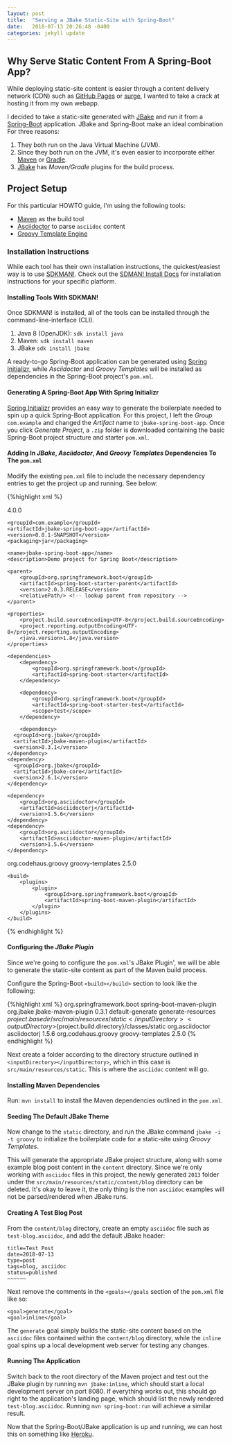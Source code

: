 ```yaml
---
layout: post
title:  "Serving a JBake Static-Site with Spring-Boot"
date:   2018-07-13 20:26:48 -0400
categories: jekyll update
---
```


## Why Serve Static Content From A Spring-Boot App?
While deploying static-site content is easier through a content delivery network (CDN) such as [GitHub Pages](https://pages.github.com/) or [surge](https://surge.sh/), I wanted to take a crack at hosting it from
my own webapp.

I decided to take a static-site generated with [JBake](https://jbake.org/) and run it from a [Spring-Boot](https://spring.io/projects/spring-boot) application. JBake and Spring-Boot make an ideal combination For
three reasons:
1.  They both run on the Java Virtual Machine (JVM).
2.  Since they both run on the JVM, it's even easier to incorporate either [Maven](https://maven.apache.org/) or [Gradle](https://gradle.org/).
3.  [JBake](https://jbake.org/docs/2.6.1/#build_tool_integration) has _Maven/Gradle_ plugins for the build process.

## Project Setup
For this particular HOWTO guide, I'm using the following tools:
* [Maven](https://maven.apache.org/) as the build tool
* [Asciidoctor](https://asciidoctor.org/) to parse ```asciidoc``` content
* [Groovy Template Engine](http://docs.groovy-lang.org/latest/html/documentation/template-engines.html)

### Installation Instructions
While each tool has their own installation instructions, the quickest/easiest way is to use [SDKMAN!](https://sdkman.io/). Check out the [SDMAN! Install Docs](https://sdkman.io/install) for installation instructions for your specific platform.

#### Installing Tools With SDKMAN!
Once SDKMAN! is installed, all of the tools can be installed through the command-line-interface (CLI).

1.  Java 8 (OpenJDK): ```sdk install java```
2.  Maven: ```sdk install maven```
3.  JBake ```sdk install jbake```

A ready-to-go Spring-Boot application can be generated using [Spring Initializr](https://start.spring.io/), while _Asciidoctor_ and _Groovy Templates_ will be installed as dependencies in the Spring-Boot project's ```pom.xml```.

#### Generating A Spring-Boot App With Spring Initializr
[Spring Initializr](https://start.spring.io/) provides an easy way to generate the boilerplate needed to spin up a quick Spring-Boot application.  For this project, I left the _Group_ ```com.example``` and changed the _Artifact_ name to ```jbake-spring-boot-app```.  Once you click _Generate Project_, a ```.zip``` folder is downloaded containing the basic Spring-Boot project structure and starter ```pom.xml```.

#### Adding In _JBake_, _Asciidoctor_, And _Groovy Templates_  Dependencies To The ```pom.xml```
Modify the existing ```pom.xml``` file to include the necessary dependency entries to get the project up and running. See below:

{%highlight xml %}
<?xml version="1.0" encoding="UTF-8"?>
<project xmlns="http://maven.apache.org/POM/4.0.0" xmlns:xsi="http://www.w3.org/2001/XMLSchema-instance"
	xsi:schemaLocation="http://maven.apache.org/POM/4.0.0 http://maven.apache.org/xsd/maven-4.0.0.xsd">
	<modelVersion>4.0.0</modelVersion>

	<groupId>com.example</groupId>
	<artifactId>jbake-spring-boot-app</artifactId>
	<version>0.0.1-SNAPSHOT</version>
	<packaging>jar</packaging>

	<name>jbake-spring-boot-app</name>
	<description>Demo project for Spring Boot</description>

	<parent>
		<groupId>org.springframework.boot</groupId>
		<artifactId>spring-boot-starter-parent</artifactId>
		<version>2.0.3.RELEASE</version>
		<relativePath/> <!-- lookup parent from repository -->
	</parent>

	<properties>
		<project.build.sourceEncoding>UTF-8</project.build.sourceEncoding>
		<project.reporting.outputEncoding>UTF-8</project.reporting.outputEncoding>
		<java.version>1.8</java.version>
	</properties>

	<dependencies>
		<dependency>
			<groupId>org.springframework.boot</groupId>
			<artifactId>spring-boot-starter</artifactId>
		</dependency>

		<dependency>
			<groupId>org.springframework.boot</groupId>
			<artifactId>spring-boot-starter-test</artifactId>
			<scope>test</scope>
		</dependency>

		<dependency>
      <groupId>org.jbake</groupId>
      <artifactId>jbake-maven-plugin</artifactId>
      <version>0.3.1</version>
    </dependency>
    <dependency>
      <groupId>org.jbake</groupId>
      <artifactId>jbake-core</artifactId>
      <version>2.6.1</version>
    </dependency>

    <dependency>
    	<groupId>org.asciidoctor</groupId>
    	<artifactId>asciidoctorj</artifactId>
    	<version>1.5.6</version>
    </dependency>
    <dependency>
    	<groupId>org.asciidoctor</groupId>
    	<artifactId>asciidoctor-maven-plugin</artifactId>
    	<version>1.5.6</version>
    </dependency>

  <dependency>
      <groupId>org.codehaus.groovy</groupId>
      <artifactId>groovy-templates</artifactId>
      <version>2.5.0</version>
    </dependency>
	</dependencies>

	<build>
		<plugins>
			<plugin>
				<groupId>org.springframework.boot</groupId>
				<artifactId>spring-boot-maven-plugin</artifactId>
			</plugin>
		</plugins>
	</build>

</project>
{% endhighlight %}

#### Configuring the _JBake Plugin_
Since we're going to configure the ```pom.xml```'s JBake Plugin', we will be able to generate the static-site content
as part of the Maven build process.

Configure the Spring-Boot ```<build></build>``` section to look like the following:

{%highlight xml %}
<build>
	<plugins>
		<plugin>
			<groupId>org.springframework.boot</groupId>
			<artifactId>spring-boot-maven-plugin</artifactId>
		</plugin>
		<plugin>
			<groupId>org.jbake</groupId>
			<artifactId>jbake-maven-plugin</artifactId>
			<version>0.3.1</version>
			<executions>
				<execution>
					<id>default-generate</id>
					<phase>generate-resources</phase>
					<goals>
					<!--<goal>generate</goal>
					<goal>inline</goal> -->
					</goals>
				</execution>
			</executions>
			<configuration>
				<inputDirectory>${project.basedir}/src/main/resources/static</inputDirectory>
				<outputDirectory>${project.build.directory}/classes/static</outputDirectory>
			</configuration>
			<dependencies>
				<dependency>
					<groupId>org.asciidoctor</groupId>
					<artifactId>asciidoctorj</artifactId>
					<version>1.5.6</version>
				</dependency>
				<dependency>
						<groupId>org.codehaus.groovy</groupId>
						<artifactId>groovy-templates</artifactId>
						<version>2.5.0</version>
					</dependency>
			</dependencies>
		</plugin>
	</plugins>
</build>
{% endhighlight %}

Next create a folder according to the directory structure outlined in `<inputDirectory></inputDirectory>`, which in this case is `src/main/resources/static`. This is where the `asciidoc` content will go.

#### Installing Maven Dependencies
Run: `mvn install` to install the Maven dependencies outlined in the `pom.xml`.

#### Seeding The Default JBake Theme
Now change to the `static` directory, and run the JBake command
`jbake -i -t groovy` to initialize the boilerplate code for a static-site using _Groovy Templates_.

This will generate the appropriate JBake project structure, along with some example blog post content in the `content` directory. Since we're only working with `asciidoc` files in this project, the newly generated `2013` folder under the `src/main/resources/static/content/blog` directory can be deleted.  It's okay to leave it, the only thing is the non `asciidoc` examples will not be parsed/rendered when JBake runs.

#### Creating A Test Blog Post
From the `content/blog` directory, create an empty `asciidoc` file such as `test-blog.asciidoc`, and add the default JBake header:

```
title=Test Post
date=2018-07-13
type=post
tags=blog, asciidoc
status=published
~~~~~~
```

Next remove the comments in  the `<goals></goals` section of the `pom.xml` file like so:

```
<goal>generate</goal>
<goal>inline</goal>
```

The `generate` goal simply builds the static-site content based on the `asciidoc` files contained within the `content/blog` directory, while the `inline` goal spins up a local development web server for testing any changes.

#### Running The Application

Switch back to the root directory of the Maven project and test out the JBake plugin by running `mvn jbake:inline`, which should start a local development server on port 8080. If everything works out, this should go right to the application's landing page, which should list the newly rendered `test-blog.asciidoc`.  Running `mvn spring-boot:run` will achieve a similar result.

Now that the Spring-Boot/JBake application is up and running, we can host this on something like [Heroku](https://heroku.com).  
